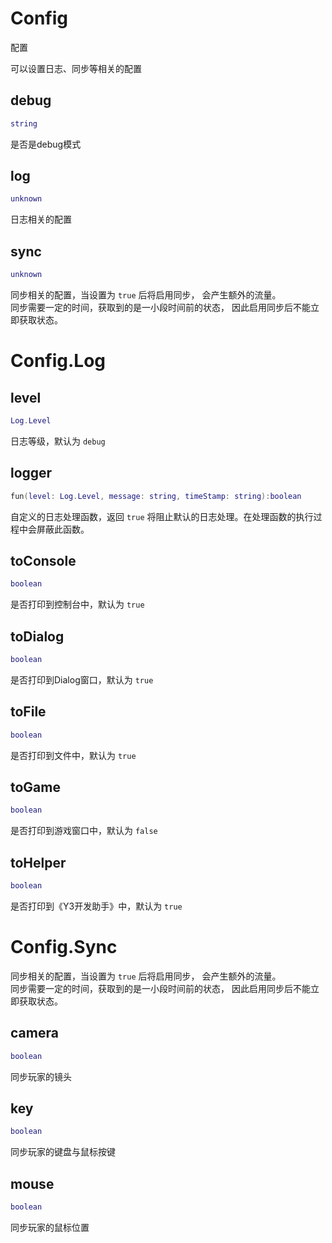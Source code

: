 # Config

配置

可以设置日志、同步等相关的配置

## debug

```lua
string
```

 是否是debug模式
## log

```lua
unknown
```

 日志相关的配置
## sync

```lua
unknown
```

 同步相关的配置，当设置为 `true` 后将启用同步，
 会产生额外的流量。  
 同步需要一定的时间，获取到的是一小段时间前的状态，
 因此启用同步后不能立即获取状态。  

# Config.Log

## level

```lua
Log.Level
```

日志等级，默认为 `debug`
## logger

```lua
fun(level: Log.Level, message: string, timeStamp: string):boolean
```

自定义的日志处理函数，返回 `true` 将阻止默认的日志处理。在处理函数的执行过程中会屏蔽此函数。
## toConsole

```lua
boolean
```

是否打印到控制台中，默认为 `true`
## toDialog

```lua
boolean
```

是否打印到Dialog窗口，默认为 `true`
## toFile

```lua
boolean
```

是否打印到文件中，默认为 `true`
## toGame

```lua
boolean
```

是否打印到游戏窗口中，默认为 `false`
## toHelper

```lua
boolean
```

是否打印到《Y3开发助手》中，默认为 `true`

# Config.Sync

 同步相关的配置，当设置为 `true` 后将启用同步，
 会产生额外的流量。  
 同步需要一定的时间，获取到的是一小段时间前的状态，
 因此启用同步后不能立即获取状态。  

## camera

```lua
boolean
```

同步玩家的镜头
## key

```lua
boolean
```

同步玩家的键盘与鼠标按键
## mouse

```lua
boolean
```

同步玩家的鼠标位置

